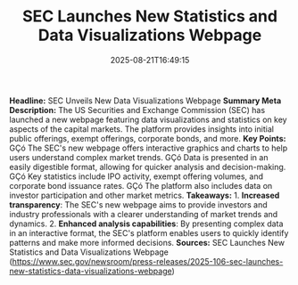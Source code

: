 ﻿---
title: "  SEC Launches New Statistics and Data Visualizations Webpage
"
date: "2025-08-21T16:49:15"
category: "Markets"image: "/images/generated/briefs/2025-08-21/  sec launches new statistics and data visualizations webpag.svg"

summary: ""
slug: "  sec launches new statistics and data visualizations webpag"
source_urls:
  - "https://www.sec.gov/newsroom/press-releases/2025-106-sec-launches-new-statistics-data-visualizations-webpage"
seo:
  title: "  SEC Launches New Statistics and Data Visualizations Webpage
 | Hash n Hedge"
  description: ""
  keywords: ["news", "markets", "brief"]
---
**Headline:** SEC Unveils New Data Visualizations Webpage  **Summary Meta Description:** The US Securities and Exchange Commission (SEC) has launched a new webpage featuring data visualizations and statistics on key aspects of the capital markets. The platform provides insights into initial public offerings, exempt offerings, corporate bonds, and more.  **Key Points:**  GÇó The SEC's new webpage offers interactive graphics and charts to help users understand complex market trends. GÇó Data is presented in an easily digestible format, allowing for quicker analysis and decision-making. GÇó Key statistics include IPO activity, exempt offering volumes, and corporate bond issuance rates. GÇó The platform also includes data on investor participation and other market metrics.  **Takeaways:**  1. **Increased transparency**: The SEC's new webpage aims to provide investors and industry professionals with a clearer understanding of market trends and dynamics. 2. **Enhanced analysis capabilities**: By presenting complex data in an interactive format, the SEC's platform enables users to quickly identify patterns and make more informed decisions.  **Sources:**  SEC Launches New Statistics and Data Visualizations Webpage (https://www.sec.gov/newsroom/press-releases/2025-106-sec-launches-new-statistics-data-visualizations-webpage) 

